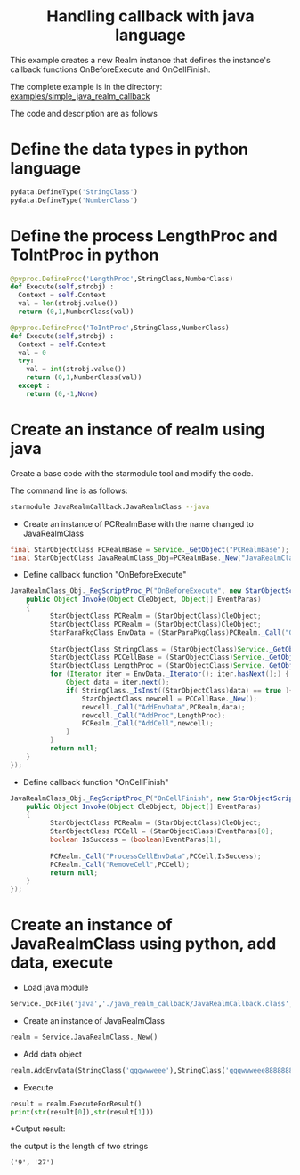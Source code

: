 <h1 align="center">Handling callback with java language</h1>

This example creates a new Realm instance that defines the instance's callback functions OnBeforeExecute and OnCellFinish.

The complete example is in the directory: [examples/simple_java_realm_callback](../examples/simple_java_realm_callback.py)

The code and description are as follows

Define the data types in python language
===

```python
pydata.DefineType('StringClass')
pydata.DefineType('NumberClass')
```

Define the process LengthProc and ToIntProc in python
===

```python
@pyproc.DefineProc('LengthProc',StringClass,NumberClass)
def Execute(self,strobj) :
  Context = self.Context
  val = len(strobj.value())
  return (0,1,NumberClass(val))

@pyproc.DefineProc('ToIntProc',StringClass,NumberClass)
def Execute(self,strobj) :
  Context = self.Context
  val = 0
  try:
    val = int(strobj.value())
    return (0,1,NumberClass(val))
  except :
    return (0,-1,None)
```

Create an instance of realm using java
===

Create a base code with the starmodule tool and modify the code.

The command line is as follows:

```sh
starmodule JavaRealmCallback.JavaRealmClass --java
```

* Create an instance of PCRealmBase with the name changed to JavaRealmClass

```java
final StarObjectClass PCRealmBase = Service._GetObject("PCRealmBase");
final StarObjectClass JavaRealmClass_Obj=PCRealmBase._New("JavaRealmClass");
```

* Define callback function "OnBeforeExecute"

```java
JavaRealmClass_Obj._RegScriptProc_P("OnBeforeExecute", new StarObjectScriptProcInterface() {
    public Object Invoke(Object CleObject, Object[] EventParas)
    {
    	  StarObjectClass PCRealm = (StarObjectClass)CleObject;
          StarObjectClass PCRealm = (StarObjectClass)CleObject;
          StarParaPkgClass EnvData = (StarParaPkgClass)PCRealm._Call("GetEnvDataQueue");
            	  
    	  StarObjectClass StringClass = (StarObjectClass)Service._GetObject("StringClass");
    	  StarObjectClass PCCellBase = (StarObjectClass)Service._GetObject("PCCellBase");
    	  StarObjectClass LengthProc = (StarObjectClass)Service._GetObject("LengthProc");
    	  for (Iterator iter = EnvData._Iterator(); iter.hasNext();) { 
    	  	  Object data = iter.next();
    	  	  if( StringClass._IsInst((StarObjectClass)data) == true ){
              	  StarObjectClass newcell = PCCellBase._New();
                  newcell._Call("AddEnvData",PCRealm,data); 
                  newcell._Call("AddProc",LengthProc);
                  PCRealm._Call("AddCell",newcell);
              }
    	  }
          return null;
    }
});
```

* Define callback function "OnCellFinish"

```java
JavaRealmClass_Obj._RegScriptProc_P("OnCellFinish", new StarObjectScriptProcInterface() {
    public Object Invoke(Object CleObject, Object[] EventParas)
    {
    	  StarObjectClass PCRealm = (StarObjectClass)CleObject;
    	  StarObjectClass PCCell = (StarObjectClass)EventParas[0];
    	  boolean IsSuccess = (boolean)EventParas[1];
            	  
    	  PCRealm._Call("ProcessCellEnvData",PCCell,IsSuccess);
    	  PCRealm._Call("RemoveCell",PCCell);
    	  return null;
    }
});
```

Create an instance of JavaRealmClass using python, add data, execute
===

* Load java module

```python
Service._DoFile('java','./java_realm_callback/JavaRealmCallback.class','')
```

* Create an instance of JavaRealmClass

```python
realm = Service.JavaRealmClass._New()
```

* Add data object

```python
realm.AddEnvData(StringClass('qqqwwweee'),StringClass('qqqwwweee888888888888888888'),StringClass('length'))
```

* Execute

```python
result = realm.ExecuteForResult()
print(str(result[0]),str(result[1]))
```

*Output result:

the output is the length of two strings

```
('9', '27')
```






